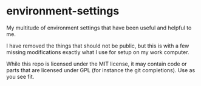 environment-settings
====================

My multitude of environment settings that have been useful and helpful to me.

I have removed the things that should not be public, but this is with a few missing modifications exactly what I use for setup on my work computer.

While this repo is licensed under the MIT license, it may contain code or parts that are licensed under GPL (for instance the git completions). Use as you see fit.

